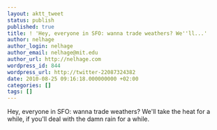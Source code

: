 ```yaml
---
layout: aktt_tweet
status: publish
published: true
title: ! 'Hey, everyone in SFO: wanna trade weathers? We''ll...'
author: nelhage
author_login: nelhage
author_email: nelhage@mit.edu
author_url: http://nelhage.com
wordpress_id: 844
wordpress_url: http://twitter-22087324382
date: 2010-08-25 09:16:18.000000000 +02:00
categories: []
tags: []
---
```

Hey, everyone in SFO: wanna trade weathers? We'll take the heat for a while, if you'll deal with the damn rain for a while.
